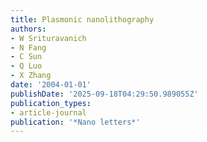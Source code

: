 ```yaml
---
title: Plasmonic nanolithography
authors:
- W Srituravanich
- N Fang
- C Sun
- Q Luo
- X Zhang
date: '2004-01-01'
publishDate: '2025-09-18T04:29:50.989055Z'
publication_types:
- article-journal
publication: '*Nano letters*'
---
```


